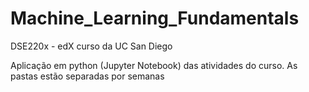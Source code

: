 # Machine_Learning_Fundamentals
DSE220x - edX curso da UC San Diego 

Aplicação em python (Jupyter Notebook) das atividades do curso. As pastas estão separadas por semanas

